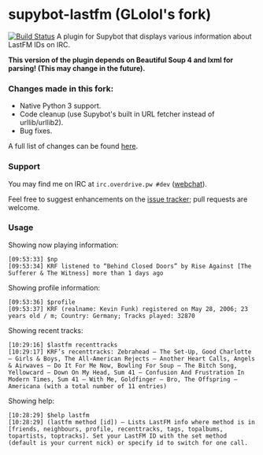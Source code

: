 supybot-lastfm (GLolol's fork)
==============

[![Build Status](https://travis-ci.org/GLolol/supybot-lastfm.svg?branch=devel)](https://travis-ci.org/GLolol/supybot-lastfm)
A plugin for Supybot that displays various information about LastFM IDs on IRC. 

**This version of the plugin depends on Beautiful Soup 4 and lxml for parsing! (This may change in the future).**

### Changes made in this fork:

- Native Python 3 support.
- Code cleanup (use Supybot's built in URL fetcher instead of urllib/urllib2).
- Bug fixes.

A full list of changes can be found [here](https://github.com/GLolol/supybot-lastfm/compare/krf:master...devel). 

### Support
You may find me on IRC at `irc.overdrive.pw #dev` ([webchat](http://webchat.overdrive.pw/?channels=dev)).

Feel free to suggest enhancements on the [issue tracker](https://github.com/GLolol/supybot-lastfm/issues); pull requests are welcome. 

### Usage

Showing now playing information:
```
[09:53:33] $np
[09:53:34] KRF listened to “Behind Closed Doors” by Rise Against [The Sufferer & The Witness] more than 1 days ago
```

Showing profile information:
```
[09:53:36] $profile
[09:53:37] KRF (realname: Kevin Funk) registered on May 28, 2006; 23 years old / m; Country: Germany; Tracks played: 32870
```

Showing recent tracks:
```
[10:29:16] $lastfm recenttracks
[10:29:17] KRF’s recenttracks: Zebrahead – The Set-Up, Good Charlotte – Girls & Boys, The All-American Rejects – Another Heart Calls, Angels & Airwaves – Do It For Me Now, Bowling For Soup – The Bitch Song, Yellowcard – Down On My Head, Sum 41 – Confusion And Frustration In Modern Times, Sum 41 – With Me, Goldfinger – Bro, The Offspring – Americana (with a total number of 11 entries)
```

Showing help:
```
[10:28:29] $help lastfm
[10:28:29] (lastfm method [id]) — Lists LastFM info where method is in [friends, neighbours, profile, recenttracks, tags, topalbums, topartists, toptracks]. Set your LastFM ID with the set method (default is your current nick) or specify id to switch for one call.
```
